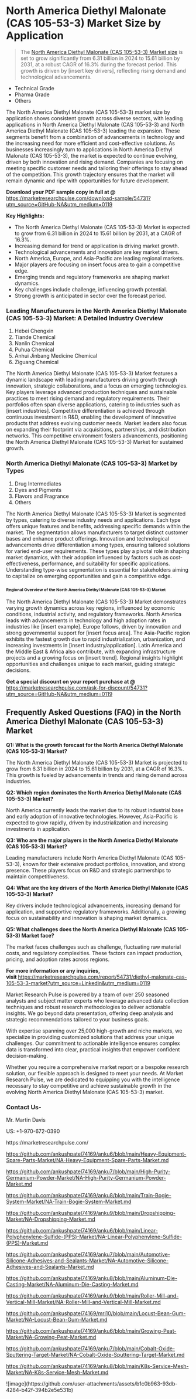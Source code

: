 <h1>North America Diethyl Malonate (CAS 105-53-3) Market&nbsp;Size by Application</h1><blockquote><p>The <a href="https://marketresearchpulse.com/download-sample/54731?utm_source=GitHub-NA&amp;utm_medium=0119">North America Diethyl Malonate (CAS 105-53-3) Market size</a> is set to grow significantly from 6.31 billion in 2024 to 15.61 billion by 2031, at a robust CAGR of 16.3% during the forecast period. This growth is driven by [insert key drivers], reflecting rising demand and technological advancements.</p></blockquote><ul><li> Technical Grade <li> Pharma Grade <li> Others</li></ul><p>The North America Diethyl Malonate (CAS 105-53-3) market size by application shows consistent growth across diverse sectors, with leading applications in North America Diethyl Malonate (CAS 105-53-3) and North America Diethyl Malonate (CAS 105-53-3) leading the expansion. These segments benefit from a combination of advancements in technology and the increasing need for more efficient and cost-effective solutions. As businesses increasingly turn to applications in North America Diethyl Malonate (CAS 105-53-3), the market is expected to continue evolving, driven by both innovation and rising demand. Companies are focusing on meeting specific customer needs and tailoring their offerings to stay ahead of the competition. This growth trajectory ensures that the market will remain dynamic and ripe with opportunities for future development.</p><p><strong>Download your PDF sample copy in full at @ </strong><a href="https://marketresearchpulse.com/download-sample/54731?utm_source=GitHub-NA&amp;utm_medium=0119">https://marketresearchpulse.com/download-sample/54731?utm_source=GitHub-NA&amp;utm_medium=0119</a></p><p><strong>Key Highlights: </strong></p><ul><li>The North America Diethyl Malonate (CAS 105-53-3) Market is expected to grow from 6.31 billion in 2024 to 15.61 billion by 2031, at a CAGR of 16.3%.</li><li>Increasing demand for trend or application is driving market growth.</li><li>Technological advancements and innovation are key market drivers.</li><li>North America, Europe, and Asia-Pacific are leading regional markets.</li><li>Major players are focusing on insert focus area to gain a competitive edge.</li><li>Emerging trends and regulatory frameworks are shaping market dynamics.</li><li>Key challenges include challenge, influencing growth potential.</li><li>Strong growth is anticipated in sector over the forecast period.</li></ul><h3>Leading Manufacturers in the North America Diethyl Malonate (CAS 105-53-3) Market: A Detailed Industry Overview</h3><ol><li> Hebei Chengxin</li><li>Tiande Chemical</li><li>Nanlin Chemical</li><li>Puhua Chemical</li><li>Anhui Jinbang Medicine Chemical</li><li>Ziguang Chemical</li></ol><div class="flex max-w-full flex-col flex-grow"><div class="min-h-8 text-message flex w-full flex-col items-end gap-2 whitespace-normal break-words [.text-message+&amp;]:mt-5" dir="auto" data-message-author-role="assistant" data-message-id="fd8432e4-4910-450d-b182-61b7bfb0a01f" data-message-model-slug="gpt-4o"><div class="flex w-full flex-col gap-1 empty:hidden first:pt-[3px]"><div class="markdown prose w-full break-words dark:prose-invert light"><p>The North America Diethyl Malonate (CAS 105-53-3) Market features a dynamic landscape with leading manufacturers driving growth through innovation, strategic collaborations, and a focus on emerging technologies. Key players leverage advanced production techniques and sustainable practices to meet rising demand and regulatory requirements. Their portfolios often span diverse applications, catering to industries such as [insert industries]. Competitive differentiation is achieved through continuous investment in R&amp;D, enabling the development of innovative products that address evolving customer needs. Market leaders also focus on expanding their footprint via acquisitions, partnerships, and distribution networks. This competitive environment fosters advancements, positioning the North America Diethyl Malonate (CAS 105-53-3) Market for sustained growth.</p></div></div></div></div><h3>North America Diethyl Malonate (CAS 105-53-3) Market by Types</h3><ol><li> Drug Intermediates <li> Dyes and Pigments <li> Flavors and Fragrance <li> Others</li></ol><div class="flex max-w-full flex-col flex-grow"><div class="min-h-8 text-message flex w-full flex-col items-end gap-2 whitespace-normal break-words [.text-message+&amp;]:mt-5" dir="auto" data-message-author-role="assistant" data-message-id="084470be-0bb7-4664-bddf-5156b4f41249" data-message-model-slug="gpt-4o-mini"><div class="flex w-full flex-col gap-1 empty:hidden first:pt-[3px]"><div class="markdown prose w-full break-words dark:prose-invert light"><p>The North America Diethyl Malonate (CAS 105-53-3) Market is segmented by types, catering to diverse industry needs and applications. Each type offers unique features and benefits, addressing specific demands within the market. The segmentation allows manufacturers to target distinct customer bases and enhance product offerings. Innovation and technological advancements drive differentiation among types, ensuring tailored solutions for varied end-user requirements. These types play a pivotal role in shaping market dynamics, with their adoption influenced by factors such as cost-effectiveness, performance, and suitability for specific applications. Understanding type-wise segmentation is essential for stakeholders aiming to capitalize on emerging opportunities and gain a competitive edge.</p></div></div></div></div><h3><span style="font-size: 11px;">Regional Overview of the North America Diethyl Malonate (CAS 105-53-3) Market</span></h3><div class="flex max-w-full flex-col flex-grow"><div class="min-h-8 text-message flex w-full flex-col items-end gap-2 whitespace-normal break-words [.text-message+&amp;]:mt-5" dir="auto" data-message-author-role="assistant" data-message-id="e9038762-ce64-4e30-91c9-9bd413514231" data-message-model-slug="gpt-4o-mini"><div class="flex w-full flex-col gap-1 empty:hidden first:pt-[3px]"><div class="markdown prose w-full break-words dark:prose-invert light"><p>The North America Diethyl Malonate (CAS 105-53-3) Market demonstrates varying growth dynamics across key regions, influenced by economic conditions, industrial activity, and regulatory frameworks. North America leads with advancements in technology and high adoption rates in industries like [insert example]. Europe follows, driven by innovation and strong governmental support for [insert focus area]. The Asia-Pacific region exhibits the fastest growth due to rapid industrialization, urbanization, and increasing investments in [insert industry/application]. Latin America and the Middle East &amp; Africa also contribute, with expanding infrastructure projects and a growing focus on [insert trend]. Regional insights highlight opportunities and challenges unique to each market, guiding strategic decisions.</p></div></div></div></div><p><strong>Get a special discount on your report purchase at @ </strong><a href="https://marketresearchpulse.com/ask-for-discount/54731?utm_source=GitHub-NA&amp;utm_medium=0119">https://marketresearchpulse.com/ask-for-discount/54731?utm_source=GitHub-NA&amp;utm_medium=0119</a></p><h2>Frequently Asked Questions (FAQ) in the North America Diethyl Malonate (CAS 105-53-3) Market</h2><p><strong>Q1: What is the growth forecast for the North America Diethyl Malonate (CAS 105-53-3) Market?</strong></p><p>The North America Diethyl Malonate (CAS 105-53-3) Market is projected to grow from 6.31 billion in 2024 to 15.61 billion by 2031, at a CAGR of 16.3%. This growth is fueled by advancements in trends and rising demand across industries.</p><p><strong>Q2: Which region dominates the North America Diethyl Malonate (CAS 105-53-3) Market?</strong></p><p>North America currently leads the market due to its robust industrial base and early adoption of innovative technologies. However, Asia-Pacific is expected to grow rapidly, driven by industrialization and increasing investments in application.</p><p><strong>Q3: Who are the major players in the North America Diethyl Malonate (CAS 105-53-3) Market?</strong></p><p>Leading manufacturers include North America Diethyl Malonate (CAS 105-53-3), known for their extensive product portfolios, innovation, and strong presence. These players focus on R&amp;D and strategic partnerships to maintain competitiveness.</p><p><strong>Q4: What are the key drivers of the North America Diethyl Malonate (CAS 105-53-3) Market?</strong></p><p>Key drivers include technological advancements, increasing demand for application, and supportive regulatory frameworks. Additionally, a growing focus on sustainability and innovation is shaping market dynamics.</p><p><strong>Q5: What challenges does the North America Diethyl Malonate (CAS 105-53-3) Market face?</strong></p><p>The market faces challenges such as challenge, fluctuating raw material costs, and regulatory complexities. These factors can impact production, pricing, and adoption rates across regions.</p><p><strong>For more information or any inquiries, visit&nbsp;</strong><a href="https://marketresearchpulse.com/report/54731/diethyl-malonate-cas-105-53-3-market?utm_source=Linkedin&utm_medium=0119">https://marketresearchpulse.com/report/54731/diethyl-malonate-cas-105-53-3-market?utm_source=Linkedin&utm_medium=0119</a></p><p>Market Research Pulse is powered by a team of over 250 seasoned analysts and subject matter experts who leverage advanced data collection techniques and robust research methodologies to deliver actionable insights. We go beyond data presentation, offering deep analysis and strategic recommendations tailored to your business goals.</p><p>With expertise spanning over 25,000 high-growth and niche markets, we specialize in providing customized solutions that address your unique challenges. Our commitment to actionable intelligence ensures complex data is transformed into clear, practical insights that empower confident decision-making.</p><p>Whether you require a comprehensive market report or a bespoke research solution, our flexible approach is designed to meet your needs. At Market Research Pulse, we are dedicated to equipping you with the intelligence necessary to stay competitive and achieve sustainable growth in the evolving North America Diethyl Malonate (CAS 105-53-3) market.</p><h3><strong>Contact Us-</strong></h3><p>Mr. Martin Davis</p><p>US: +1-970-672-0390</p><p>https://marketresearchpulse.com/</p><p><a href="https://github.com/ankushpatel74169/anku6/blob/main/Heavy-Equipment-Spare-Parts-Market/NA-Heavy-Equipment-Spare-Parts-Market.md">https://github.com/ankushpatel74169/anku6/blob/main/Heavy-Equipment-Spare-Parts-Market/NA-Heavy-Equipment-Spare-Parts-Market.md</a></p><p><a href="https://github.com/ankushpatel74169/anku7/blob/main/High-Purity-Germanium-Powder-Market/NA-High-Purity-Germanium-Powder-Market.md">https://github.com/ankushpatel74169/anku7/blob/main/High-Purity-Germanium-Powder-Market/NA-High-Purity-Germanium-Powder-Market.md</a></p><p><a href="https://github.com/ankushpatel74169/anku8/blob/main/Train-Bogie-System-Market/NA-Train-Bogie-System-Market.md">https://github.com/ankushpatel74169/anku8/blob/main/Train-Bogie-System-Market/NA-Train-Bogie-System-Market.md</a></p><p><a href="https://github.com/ankushpatel74169/anku9/blob/main/Dropshipping-Market/NA-Dropshipping-Market.md">https://github.com/ankushpatel74169/anku9/blob/main/Dropshipping-Market/NA-Dropshipping-Market.md</a></p><p><a href="https://github.com/ankushpatel74169/anku6/blob/main/Linear-Polyphenylene-Sulfide-(PPS)-Market/NA-Linear-Polyphenylene-Sulfide-(PPS)-Market.md">https://github.com/ankushpatel74169/anku6/blob/main/Linear-Polyphenylene-Sulfide-(PPS)-Market/NA-Linear-Polyphenylene-Sulfide-(PPS)-Market.md</a></p><p><a href="https://github.com/ankushpatel74169/anku7/blob/main/Automotive-Silicone-Adhesives-and-Sealants-Market/NA-Automotive-Silicone-Adhesives-and-Sealants-Market.md">https://github.com/ankushpatel74169/anku7/blob/main/Automotive-Silicone-Adhesives-and-Sealants-Market/NA-Automotive-Silicone-Adhesives-and-Sealants-Market.md</a></p><p><a href="https://github.com/ankushpatel74169/anku8/blob/main/Aluminum-Die-Casting-Market/NA-Aluminum-Die-Casting-Market.md">https://github.com/ankushpatel74169/anku8/blob/main/Aluminum-Die-Casting-Market/NA-Aluminum-Die-Casting-Market.md</a></p><p><a href="https://github.com/ankushpatel74169/anku9/blob/main/Roller-Mill-and-Vertical-Mill-Market/NA-Roller-Mill-and-Vertical-Mill-Market.md">https://github.com/ankushpatel74169/anku9/blob/main/Roller-Mill-and-Vertical-Mill-Market/NA-Roller-Mill-and-Vertical-Mill-Market.md</a></p><p><a href="https://github.com/ankushpatel74169/mri10/blob/main/Locust-Bean-Gum-Market/NA-Locust-Bean-Gum-Market.md">https://github.com/ankushpatel74169/mri10/blob/main/Locust-Bean-Gum-Market/NA-Locust-Bean-Gum-Market.md</a></p><p><a href="https://github.com/ankushpatel74169/anku6/blob/main/Growing-Peat-Market/NA-Growing-Peat-Market.md">https://github.com/ankushpatel74169/anku6/blob/main/Growing-Peat-Market/NA-Growing-Peat-Market.md</a></p><p><a href="https://github.com/ankushpatel74169/anku7/blob/main/Cobalt-Oxide-Sputtering-Target-Market/NA-Cobalt-Oxide-Sputtering-Target-Market.md">https://github.com/ankushpatel74169/anku7/blob/main/Cobalt-Oxide-Sputtering-Target-Market/NA-Cobalt-Oxide-Sputtering-Target-Market.md</a></p><p><a href="https://github.com/ankushpatel74169/anku8/blob/main/K8s-Service-Mesh-Market/NA-K8s-Service-Mesh-Market.md">https://github.com/ankushpatel74169/anku8/blob/main/K8s-Service-Mesh-Market/NA-K8s-Service-Mesh-Market.md</a></p>
![image](https://github.com/user-attachments/assets/b1c0b963-93db-4284-b42f-394b2e5e531b)
